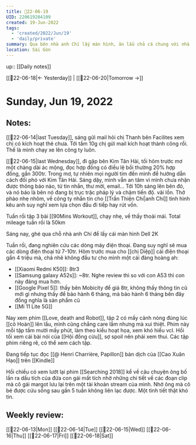 ```yaml
---
title: 📝22-06-19
UID: 220619204109
created: 19-Jun-2022
tags:
  - 'created/2022/Jun/19'
  - 'daily/private'
summary: Qua bên nhà anh Chí lấy màn hình, ăn lẩu chả cá chung với nhà cô Hoàn
location: Sài Gòn
---
```


up:: [[Daily notes]]

[[📝22-06-18|<- Yesterday]] | [[📝22-06-20|Tomorrow ->]]
# Sunday, Jun 19, 2022

## Notes:
[[📝22-06-14|last Tuesday]], sáng gửi mail hỏi chị Thanh bên Facilites xem chị có kích hoạt thẻ chưa. Tới tầm 10g chị gửi mail kích hoạt thành công rồi. Thế là mình chạy xe lên công ty luôn.

[[📝22-06-15|last Wednesday]], đi gặp bên Kim Tân Hải, tối hôm trước mơ một chàng dài ác mộng, đọc hợp đồng có điều lệ bồi thường 20% hợp đồng, gần 300tr. Trong mơ, tự nhiên mọi người tim đến mình để hướng dẫn cách đối phó với Kim Tân Hải. Sáng dậy, mình vẫn an tâm vì mình chưa nhận được thông báo nào, từ tin nhắn, thư mời, email... Tới 10h sáng lên bên đó, và nó báo là bên nó đang bị trục trặc pháp lý và chậm tiến độ. vãi lồn. Thở phào nhẹ nhõm, về công ty nhắn tin cho [[Trần Thiện Chí|anh Chí]] tình hình kêu anh suy nghĩ xem lựa chọn đầu đi tiếp hay rút vốn.

Tuần rồi tập 3 bài [[90Mins Workout]], chạy nhẹ, về thấy thoải mái. Total mileage tuần rồi là 50km

Sáng nay, ghé qua chỗ nhà anh Chí để lấy cái màn hình Dell 2K

Tuần rồi, đang nghiên cứu các dòng máy điện thoại. Đang suy nghĩ sẽ mua các dòng điện thoại từ 7-10tr. Hôm trước mua cho [[chị Diệp]] cái điện thoại gần 4 triệu mà, chả nhẽ không đầu tư cho mình một cái đàng hoàng ah:
- [[Xiaomi Redmi K50]]: 8tr3
- [[Samsung galaxy A52s]]: ~8tr. Nghe review thì so với con A53 thì con này đáng mua hơn.
- [[Google Pixel 5]]: thấy bên Mobicity để giá 8tr, không thấy thông tin cũ mới gì nhưng thấy để bảo hành 6 tháng, mà bảo hành 6 tháng bên đây đồng nghĩa là sản phẩm cũ
- [[Mi 11 Lite 5G]]

Nay xem phim [[Love, death and Robot]], tập 2 có mấy cảnh nóng đúng lúc [[cô Hoàn]] lên lầu, mình cũng chẳng care lắm nhưng mà xui thiệt. Phim này mỗi tập tầm mười mấy phút, làm theo kiểu hoạt họa, xem khó hiểu vcl. Hồi tối xem cái bài nói của [[Hội đồng cừu]], sợ spoil nên phải xem thui. Các tập phim riêng rẽ, có thể xem cách tập.

Đang tiếp tục đọc [[@ Henri Charrière, Papillon]] bản dịch của [[Cao Xuân Hạo]] trên [[Kindle]]

Hồi chiều có xem lướt lại phim [[Searching 2018]] kể về câu chuyện ông bố lần ra dấu tích của đứa con gái mất tích nhờ những chi tiết về các đoạn clip mà cô gái margot lưu lại trên một tài khoản stream của mình. Nhờ ông mà cô bé được cứu sống sau gần 5 tuần không liên lạc được. Một tình tiết thật khó tin.




## Weekly review:
[[📝22-06-13|Mon]]
[[📝22-06-14|Tue]]
[[📝22-06-15|Wed]]
[[📝22-06-16|Thu]]
[[📝22-06-17|Fri]]
[[📝22-06-18|Sat]]

